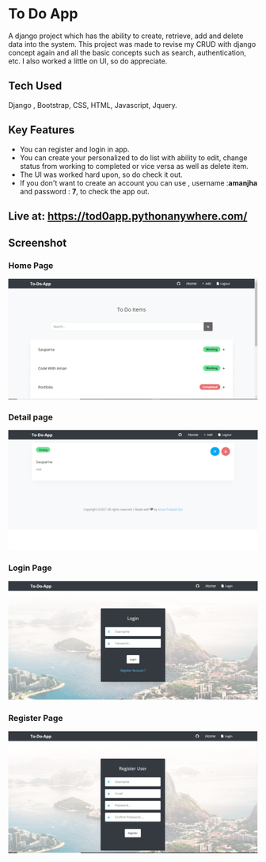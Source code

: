# To Do App

A django project which has the ability to create, retrieve, add and delete data into the system. This project was made to revise my CRUD with django concept again and all the basic concepts such as search, authentication, etc. I also worked a little on UI, so do appreciate.

## Tech Used
Django , Bootstrap, CSS, HTML, Javascript, Jquery.

## Key Features
* You can register and login in app.
* You can create your personalized to do list with ability to edit, change status from working to completed or vice versa as well as delete item.
* The UI was worked hard upon, so do check it out.
* If you don't want to create an account you can use , username :**amanjha** and password : **7**, to check the app out.

## Live at: https://tod0app.pythonanywhere.com/


## Screenshot 

### Home Page
![Index-Page](https://github.com/amanjha8100/ToDoAppDjango/blob/main/ss/Home.PNG?raw=true)

### Detail page
![Detail](https://github.com/amanjha8100/ToDoAppDjango/blob/main/ss/detail.PNG?raw=true)

### Login Page
![login](https://github.com/amanjha8100/ToDoAppDjango/blob/main/ss/Login.PNG?raw=true)

### Register Page
![register](https://github.com/amanjha8100/ToDoAppDjango/blob/main/ss/Register.PNG?raw=true)





